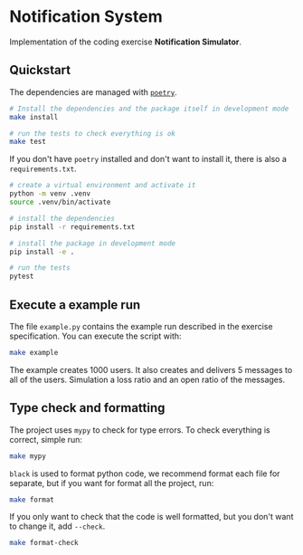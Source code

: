 # Notification System

Implementation of the coding exercise **Notification Simulator**.

## Quickstart

The dependencies are managed with [`poetry`](https://python-poetry.org/docs/).

```bash
# Install the dependencies and the package itself in development mode
make install

# run the tests to check everything is ok
make test
```

If you don't have `poetry` installed and don't want to install it, there
is also a `requirements.txt`.

```bash
# create a virtual environment and activate it
python -m venv .venv
source .venv/bin/activate

# install the dependencies
pip install -r requirements.txt

# install the package in development mode
pip install -e .

# run the tests
pytest
```

## Execute a example run

The file `example.py` contains the example run described in the exercise
specification. You can execute the script with:

```bash
make example
```

The example creates 1000 users. It also creates and delivers 5 messages to all
of the users. Simulation a loss ratio and an open ratio of the messages.

## Type check and formatting

The project uses `mypy` to check for type errors. To check everything is
correct, simple run:

```bash
make mypy
```

`black` is used to format python code, we recommend format each file for
separate, but if you want for format all the project, run:

```bash
make format
```

If you only want to check that the code is well formatted, but you don't
want to change it, add `--check`.

```bash
make format-check
```

